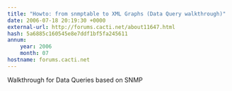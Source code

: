 ```yaml
---
title: "Howto: from snmptable to XML Graphs (Data Query walkthrough)"
date: 2006-07-18 20:19:30 +0000
external-url: http://forums.cacti.net/about11647.html
hash: 5a6885c160545e8e7ddf1bf5fa245611
annum:
    year: 2006
    month: 07
hostname: forums.cacti.net
---
```


Walkthrough for Data Queries based on SNMP
